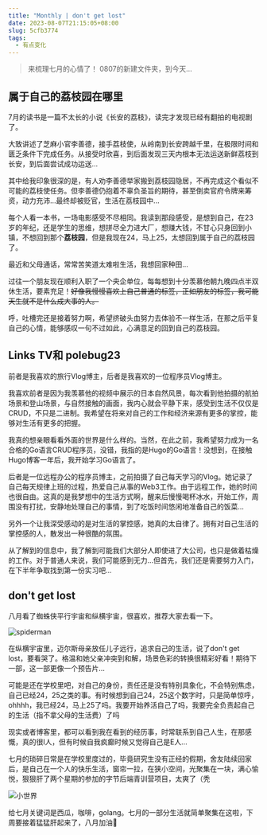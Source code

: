 ```yaml
---
title: "Monthly | don't get lost"
date: 2023-08-07T21:15:05+08:00
slug: 5cfb3774
tags:
  - 有点变化
---
```


> 来梳理七月的心情了！
> 0807的新建文件夹，到今天...

## 属于自己的荔枝园在哪里

7月的读书是一篇不太长的小说《长安的荔枝》，读完才发现已经有翻拍的电视剧了。

大致讲述了芝麻小官李善德，接手荔枝使，从岭南到长安跨越千里，在极限时间和匮乏条件下完成任务。从接受时欣喜，到后面发现三天内根本无法运送新鲜荔枝到长安，到后面尝试成功运送...

其中给我印象很深的是，有人劝李善德举家搬到荔枝园隐居，不再完成这个看似不可能的荔枝使任务。但李善德仍抱着不辜负圣旨的期待，甚至倒卖官府令牌来筹资，动力充沛...最终却被贬官，生活在荔枝园中...

每个人看一本书，一场电影感受不尽相同。我读到那段感受，是想到自己，在23岁的年纪，还是学生的思维，想拼尽全力进大厂，想赚大钱，不甘心只身回到小镇，不想回到那个**荔枝园**，但是我现在24，马上25，太想回到属于自己的荔枝园了。

最近和父母通话，常常苦笑道太难啦生活，我想回家种田... 

过往一个朋友现在顺利入职了一个央企单位，每每想到十分羡慕他朝九晚四点半双休生活，要素充足！~~好像我慢慢喜欢上自己普通的标签，正如朋友的标签，我可能天生就不是什么成大事的人。~~

呼，吐槽完还是接着努力啊，希望挤破头血努力去体验不一样生活，在那之后平复自己的心情，能够感叹一句不过如此，心满意足的回到自己的荔枝园。

## Links TV和 polebug23

前者是我喜欢的旅行Vlog博主，后者是我喜欢的一位程序员Vlog博主。

我喜欢前者是因为我羡慕他的视频中展示的日本自然风景，每次看到他拍摄的航拍场景和登山场景，与自然接触的画面，我内心就会平静下来，感受到生活不仅仅是CRUD，不只是二进制。我希望在将来对自己的工作和经济来源有更多的掌控，能够对生活有更多的把握。

我真的想亲眼看看外面的世界是什么样的。当然，在此之前，我希望努力成为一名合格的Go语言CRUD程序员，没错，我指的是Hugo的Go语言！没想到，在接触Hugo博客一年后，我开始学习Go语言了。

后者是一位远程办公的程序员博主，之前拍摄了自己每天学习的Vlog。她记录了自己每天规律上班的过程，热爱自己从事的Web3工作。由于远程工作，她的时间也很自由。这真的是我梦想中的生活方式啊，醒来后慢慢喝杯冰水，开始工作，周围没有打扰，安静地处理自己的事情，到了吃饭时间悠闲地准备自己的饭菜...

另外一个让我深受感动的是对生活的掌控感，她真的太自律了。拥有对自己生活的掌控感的人，散发出一种很酷的氛围。

从了解到的信息中，我了解到可能我们大部分人即使进了大公司，也只是做着枯燥的工作。对于普通人来说，我们可能感到无力...但首先，我们还是需要努力入门，在下半年争取找到第一份实习吧...

## don't get lost

八月看了蜘蛛侠平行宇宙和纵横宇宙，很喜欢，推荐大家去看一下。

![spiderman](https://bu.dusays.com/2023/09/30/6517d7c35ea29.webp)

在纵横宇宙里，迈尔斯母亲放任儿子远行，追求自己的生活，说了don't get lost，要看哭了。格温和她父亲冲突到和解，场景色彩的转换很精彩好看！期待下一部，这一部更像一个预告片...

可能是还在学校里吧，对自己的身份，责任还是没有特别具象化，不会特别焦虑，自己已经24，25之类的事。有时候想到自己24，25这个数字时，只是简单惊呼，ohhhh，我已经24，马上25了吗。我要开始养活自己了吗，我要完全负责起自己的生活（指不拿父母的生活费）了吗

现实或者博客里，都可以看到我在看到的经历事，时常联系到自己人生，在那感慨，真的很I人，但有时候自我疯癫时候又觉得自己是E人...

七月的琐碎日常是在学校里度过的，毕竟研究生没有正经的假期，舍友陆续回家后，是自己在一个人的快乐生活，窗帘一拉，在狭小空间，光聚集在一块，满心愉悦，狠狠肝了两个星期的参加的字节后端青训营项目，太爽了（秃

![小世界](https://i.vgy.me/lZJm1L.jpg)

给七月关键词是西瓜，咖啡，golang。七月的一部分生活就简单聚集在这啦，下周要接着猛猛肝起来了，八月加油💪
